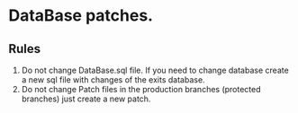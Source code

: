 # DataBase patches. 

## Rules

1. Do not change DataBase.sql file. If you need to change database create a new sql file with changes of the exits database. 
2. Do not change Patch files in the production branches (protected branches) just create a new patch. 

